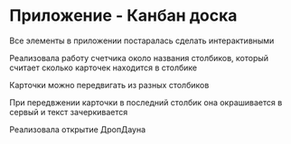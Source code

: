 # Приложение - Канбан доска

Все элементы в приложении постаралась сделать интерактивными

Реализовала работу счетчика около названия столбиков, который считает сколько карточек находится в столбике

Карточки можно передвигать из разных столбиков

При передвжении карточки в последний столбик она окрашивается в сервый и текст зачеркивается 

Реализовала открытие ДропДауна


